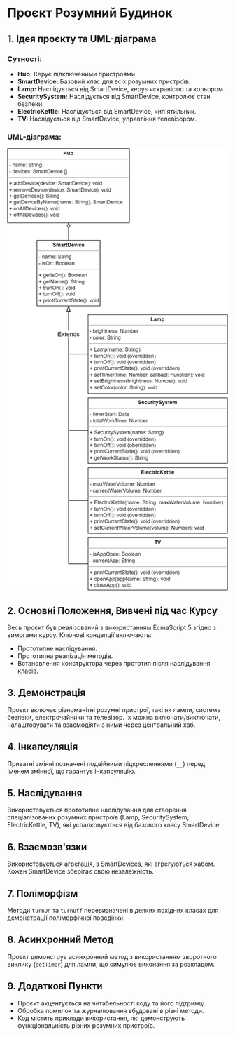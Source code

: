 # Проєкт Розумний Будинок

## 1. Ідея проєкту та UML-діаграма

### Сутності:
- **Hub:** Керує підключеними пристроями.
- **SmartDevice:** Базовий клас для всіх розумних пристроїв.
- **Lamp:** Наслідується від SmartDevice, керує яскравістю та кольором.
- **SecuritySystem:** Наслідується від SmartDevice, контролює стан безпеки.
- **ElectricKettle:** Наслідується від SmartDevice, кип'ятильник.
- **TV:** Наслідується від SmartDevice, управління телевізором.

### UML-діаграма:

![UML-діаграма](SmartHomeJS_UML.png)

## 2. Основні Положення, Вивчені під час Курсу

Весь проєкт був реалізований з використанням EcmaScript 5 згідно з вимогами курсу. Ключові концепції включають:
- Прототипне наслідування.
- Прототипна реалізація методів.
- Встановлення конструктора через прототип після наслідування класів.

## 3. Демонстрація

Проєкт включає різноманітні розумні пристрої, такі як лампи, система безпеки, електрочайники та телевізор. Їх можна включати/виключати, налаштовувати та взаємодіяти з ними через центральний хаб.

## 4. Інкапсуляція

Приватні змінні позначені подвійними підкресленнями (`__`) перед іменем змінної, що гарантує інкапсуляцію.

## 5. Наслідування

Використовується прототипне наслідування для створення спеціалізованих розумних пристроїв (Lamp, SecuritySystem, ElectricKettle, TV), які успадковуються від базового класу SmartDevice.

## 6. Взаємозв'язки

Використовується агрегація, з SmartDevices, які агрегуються хабом. Кожен SmartDevice зберігає свою незалежність.

## 7. Поліморфізм

Методи `turnOn` та `turnOff` перевизначені в деяких похідних класах для демонстрації поліморфічної поведінки.

## 8. Асинхронний Метод

Проєкт демонструє асинхронний метод з використанням зворотного виклику (`setTimer`) для лампи, що симулює виконання за розкладом.

## 9. Додаткові Пункти

- Проєкт акцентується на читабельності коду та його підтримці.
- Обробка помилок та журналювання вбудовані в різні методи.
- Код містить приклади використання, які демонструють функціональність різних розумних пристроїв.